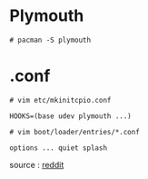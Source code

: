 # Plymouth

```
# pacman -S plymouth
```

# .conf

```
# vim etc/mkinitcpio.conf

HOOKS=(base udev plymouth ...)
```

```
# vim boot/loader/entries/*.conf

options ... quiet splash
```

source : [reddit](https://www.reddit.com/r/archlinux/comments/1c5zt8n/install_enable_plymouth_on_arch_linux_systemdboot/)
